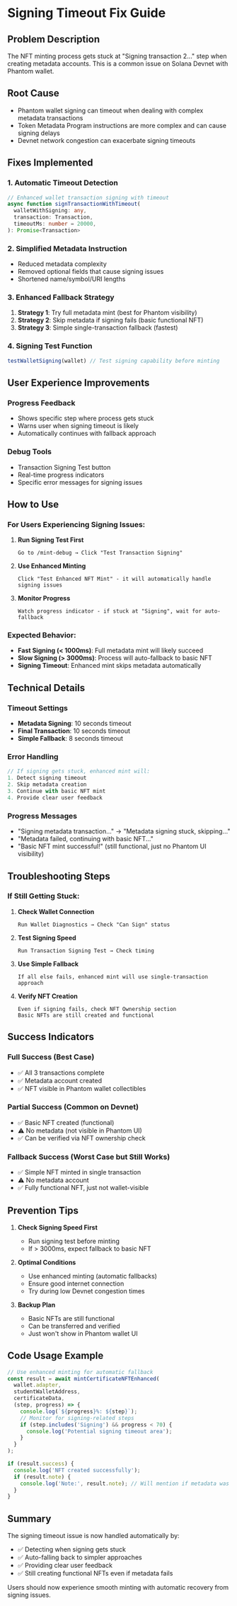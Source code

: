 # Signing Timeout Fix Guide

## Problem Description
The NFT minting process gets stuck at "Signing transaction 2..." step when creating metadata accounts. This is a common issue on Solana Devnet with Phantom wallet.

## Root Cause
- Phantom wallet signing can timeout when dealing with complex metadata transactions
- Token Metadata Program instructions are more complex and can cause signing delays
- Devnet network congestion can exacerbate signing timeouts

## Fixes Implemented

### 1. Automatic Timeout Detection
```typescript
// Enhanced wallet transaction signing with timeout
async function signTransactionWithTimeout(
  walletWithSigning: any,
  transaction: Transaction,
  timeoutMs: number = 20000,
): Promise<Transaction>
```

### 2. Simplified Metadata Instruction
- Reduced metadata complexity
- Removed optional fields that cause signing issues
- Shortened name/symbol/URI lengths

### 3. Enhanced Fallback Strategy
1. **Strategy 1**: Try full metadata mint (best for Phantom visibility)
2. **Strategy 2**: Skip metadata if signing fails (basic functional NFT)
3. **Strategy 3**: Simple single-transaction fallback (fastest)

### 4. Signing Test Function
```typescript
testWalletSigning(wallet) // Test signing capability before minting
```

## User Experience Improvements

### Progress Feedback
- Shows specific step where process gets stuck
- Warns user when signing timeout is likely
- Automatically continues with fallback approach

### Debug Tools
- Transaction Signing Test button
- Real-time progress indicators
- Specific error messages for signing issues

## How to Use

### For Users Experiencing Signing Issues:

1. **Run Signing Test First**
   ```
   Go to /mint-debug → Click "Test Transaction Signing"
   ```

2. **Use Enhanced Minting**
   ```
   Click "Test Enhanced NFT Mint" - it will automatically handle signing issues
   ```

3. **Monitor Progress**
   ```
   Watch progress indicator - if stuck at "Signing", wait for auto-fallback
   ```

### Expected Behavior:
- **Fast Signing (< 1000ms)**: Full metadata mint will likely succeed
- **Slow Signing (> 3000ms)**: Process will auto-fallback to basic NFT
- **Signing Timeout**: Enhanced mint skips metadata automatically

## Technical Details

### Timeout Settings
- **Metadata Signing**: 10 seconds timeout
- **Final Transaction**: 10 seconds timeout
- **Simple Fallback**: 8 seconds timeout

### Error Handling
```javascript
// If signing gets stuck, enhanced mint will:
1. Detect signing timeout
2. Skip metadata creation
3. Continue with basic NFT mint
4. Provide clear user feedback
```

### Progress Messages
- "Signing metadata transaction..." → "Metadata signing stuck, skipping..."
- "Metadata failed, continuing with basic NFT..."
- "Basic NFT mint successful!" (still functional, just no Phantom UI visibility)

## Troubleshooting Steps

### If Still Getting Stuck:

1. **Check Wallet Connection**
   ```
   Run Wallet Diagnostics → Check "Can Sign" status
   ```

2. **Test Signing Speed**
   ```
   Run Transaction Signing Test → Check timing
   ```

3. **Use Simple Fallback**
   ```
   If all else fails, enhanced mint will use single-transaction approach
   ```

4. **Verify NFT Creation**
   ```
   Even if signing fails, check NFT Ownership section
   Basic NFTs are still created and functional
   ```

## Success Indicators

### Full Success (Best Case)
- ✅ All 3 transactions complete
- ✅ Metadata account created
- ✅ NFT visible in Phantom wallet collectibles

### Partial Success (Common on Devnet)
- ✅ Basic NFT created (functional)
- ⚠️ No metadata (not visible in Phantom UI)
- ✅ Can be verified via NFT ownership check

### Fallback Success (Worst Case but Still Works)
- ✅ Simple NFT minted in single transaction
- ⚠️ No metadata account
- ✅ Fully functional NFT, just not wallet-visible

## Prevention Tips

1. **Check Signing Speed First**
   - Run signing test before minting
   - If > 3000ms, expect fallback to basic NFT

2. **Optimal Conditions**
   - Use enhanced minting (automatic fallbacks)
   - Ensure good internet connection
   - Try during low Devnet congestion times

3. **Backup Plan**
   - Basic NFTs are still functional
   - Can be transferred and verified
   - Just won't show in Phantom wallet UI

## Code Usage Example

```javascript
// Use enhanced minting for automatic fallback
const result = await mintCertificateNFTEnhanced(
  wallet.adapter,
  studentWalletAddress,
  certificateData,
  (step, progress) => {
    console.log(`${progress}%: ${step}`);
    // Monitor for signing-related steps
    if (step.includes('Signing') && progress < 70) {
      console.log('Potential signing timeout area');
    }
  }
);

if (result.success) {
  console.log('NFT created successfully');
  if (result.note) {
    console.log('Note:', result.note); // Will mention if metadata was skipped
  }
}
```

## Summary
The signing timeout issue is now handled automatically by:
- ✅ Detecting when signing gets stuck
- ✅ Auto-falling back to simpler approaches
- ✅ Providing clear user feedback
- ✅ Still creating functional NFTs even if metadata fails

Users should now experience smooth minting with automatic recovery from signing issues.
